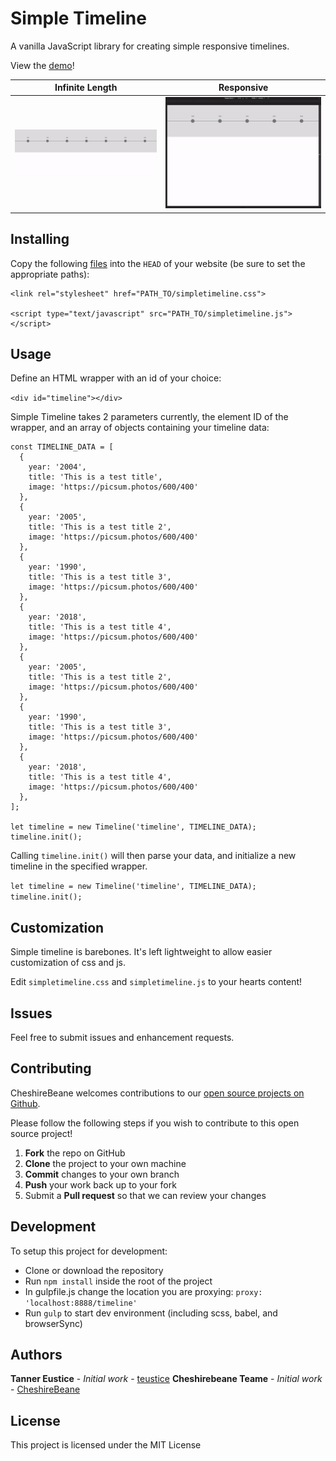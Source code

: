 # Simple Timeline

A vanilla JavaScript library for creating simple responsive timelines.

View the [demo](https://cheshirebeane.github.io/SimpleTimelines.js/)!

Infinite Length            |  Responsive
:-------------------------:|:-------------------------:
![](https://github.com/CheshireBeane/SimpleTimelines.js/blob/master/images/gif1.gif)  |  ![](https://github.com/CheshireBeane/SimpleTimelines.js/blob/master/images/gif2.gif)

## Installing

Copy the following [files](https://github.com/CheshireBeane/SimpleTimelines.js/tree/master/vendor) into the `HEAD` of your website (be sure to set the appropriate paths):

```
<link rel="stylesheet" href="PATH_TO/simpletimeline.css">

<script type="text/javascript" src="PATH_TO/simpletimeline.js"></script>
```

## Usage

Define an HTML wrapper with an id of your choice:

`<div id="timeline"></div>`

Simple Timeline takes 2 parameters currently, the element ID of the wrapper, and an array of objects containing your timeline data:

```
const TIMELINE_DATA = [
  {
    year: '2004',
    title: 'This is a test title',
    image: 'https://picsum.photos/600/400'
  },
  {
    year: '2005',
    title: 'This is a test title 2',
    image: 'https://picsum.photos/600/400'
  },
  {
    year: '1990',
    title: 'This is a test title 3',
    image: 'https://picsum.photos/600/400'
  },
  {
    year: '2018',
    title: 'This is a test title 4',
    image: 'https://picsum.photos/600/400'
  },
  {
    year: '2005',
    title: 'This is a test title 2',
    image: 'https://picsum.photos/600/400'
  },
  {
    year: '1990',
    title: 'This is a test title 3',
    image: 'https://picsum.photos/600/400'
  },
  {
    year: '2018',
    title: 'This is a test title 4',
    image: 'https://picsum.photos/600/400'
  },
];

let timeline = new Timeline('timeline', TIMELINE_DATA);
timeline.init();
```

Calling `timeline.init()` will then parse your data, and initialize a new timeline in the specified wrapper.

`let timeline = new Timeline('timeline', TIMELINE_DATA);`
`timeline.init();`

## Customization

Simple timeline is barebones. It's left lightweight to allow easier customization of css and js.

Edit `simpletimeline.css` and `simpletimeline.js` to your hearts content!


## Issues

Feel free to submit issues and enhancement requests.

## Contributing

CheshireBeane welcomes contributions to our [open source projects on Github](https://github.com/CheshireBeane).

Please follow the following steps if you wish to contribute to this open source project!

 1. **Fork** the repo on GitHub
 2. **Clone** the project to your own machine
 3. **Commit** changes to your own branch
 4. **Push** your work back up to your fork
 5. Submit a **Pull request** so that we can review your changes

## Development

To setup this project for development:

* Clone or download the repository
* Run `npm install` inside the root of the project
* In gulpfile.js change the location you are proxying: `proxy: 'localhost:8888/timeline'`
* Run `gulp` to start dev environment (including scss, babel, and browserSync)

## Authors

**Tanner Eustice** - *Initial work* - [teustice](https://github.com/teustice)
**Cheshirebeane Teame** - *Initial work* - [CheshireBeane](https://github.com/Cheshirebeane)


## License

This project is licensed under the MIT License
